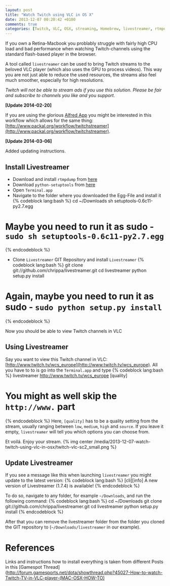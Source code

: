 ```yaml
---
layout: post
title: "Watch Twitch using VLC in OS X"
date: 2013-12-07 00:20:42 +0100
comments: true
categories: [Twitch, VLC, OSX, streaming, Homebrew, livestreamer, rtmpdump]
---
```


If you own a Retina-Macbook you problably struggle with fairly high CPU load and bad performance when watching Twitch-channels using the standard flash-based player in the browser.

A tool called `livestreamer` can be used to bring Twitch streams to the beloved VLC player (which also uses the GPU to process videos). This way you are not just able to reduce the used resources, the streams also feel much smoother, especially for high resolutions.

*Twitch will not be able to stream ads if you use this solution.* 
*Please be fair and subscribe to channels you like and you support.*

**[Update 2014-02-20]**

If you are using the glorious [Alfred App](www.alfredapp.com) you might be interested in this workflow which allows for the same thing: [http://www.packal.org/workflow/twitchstreamer](http://www.packal.org/workflow/twitchstreamer).

**[Update 2014-03-06]**

Added updating instructions.

Install Livestreamer
--------------------

- Download and install `rtmpdump` from [here](http://trick77.com/wp-content/uploads/2008/01/rtmpdump-2.4_mac_os.zip)
- Download `python-setuptools` from [here](https://pypi.python.org/packages/2.7/s/setuptools/setuptools-0.6c11-py2.7.egg#md5=fe1f997bc722265116870bc7919059ea)
- Open `Terminal.app`
- Navigate to the folder where you downloaded the Egg-File and install it
{% codeblock lang:bash %}
cd ~/Downloads
sh setuptools-0.6c11-py2.7.egg
# Maybe you need to run it as sudo - `sudo sh setuptools-0.6c11-py2.7.egg`
{% endcodeblock %}
- Clone `Livestreamer` GIT Repository and install `Livestreamer`
{% codeblock lang:bash %}
git clone git://github.com/chrippa/livestreamer.git
cd livestreamer
python setup.py install
# Again, maybe you need to run it as sudo - `sudo python setup.py install`
{% endcodeblock %}

Now you should be able to view Twitch channels in VLC

Using Livestreamer
------------------

Say you want to view this Twitch channel in VLC: [http://www.twitch.tv/wcs_europe](http://www.twitch.tv/wcs_europe).
All you have to to is go into the `Terminal.app` and type
{% codeblock lang:bash %}
livestreamer http://www.twitch.tv/wcs_europe [quality]
# You might as well skip the `http://www.` part
{% endcodeblock %}
Here, `[quality]` has to be a quality setting from the stream, usually ranging between `low`, `medium`, `high` and `source`. If you leave it empty, `livestreamer` will tell you which options you can choose from.

Et voilá. Enjoy your stream.
{% img center /media/2013-12-07-watch-twitch-using-vlc-in-osx/twitch-vlc-sc2_small.png %}

Update Livestreamer
-------------------

If you see a message like this when launching `livestreamer` you might update to the latest version:
{% codeblock lang:bash %}
[cli][info] A new version of Livestreamer (1.7.4) is available!
{% endcodeblock %}

To do so, navigate to any folder, for example `~/Downloads`, and run the following command:
{% codeblock lang:bash %}
cd ~/Downloads
git clone git://github.com/chrippa/livestreamer.git
cd livestreamer
python setup.py install
{% endcodeblock %}

After that you can remove the livestreamer folder from the folder you cloned the GIT repository to (`~/Downloads/livestreamer` in our example).

References
==========
Links and instructions how to install everything is taken from different Posts in this [Gamespot Thread](http://forum.gamesports.net/dota/showthread.php?45027-How-to-watch-Twitch-TV-in-VLC-player-(MAC-OSX-HOW-TO)